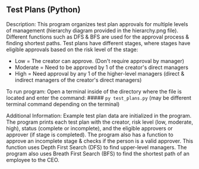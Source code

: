## Test Plans (Python)

Description:
This program organizes test plan approvals for multiple levels of management (hierarchy diagram provided in the hierarchy.png file). Different functions such as DFS & BFS are used for the approval process & finding shortest paths. Test plans have different stages, where stages have eligible approvals based on the risk level of the stage:
* Low = The creator can approve. (Don't require approval by manager)
* Moderate = Need to be approved by 1 of the creator's direct managers
* High = Need approval by any 1 of the higher-level managers (direct & indirect managers of the creator's direct managers)

To run program:
Open a terminal inside of the directory where the file is located and enter the command: ##### `py test_plans.py`
(may be different terminal command depending on the terminal)

Additional Information:
Example test plan data are initialized in the program. 
The program prints each test plan with the creator, risk level (low, moderate, high), status (complete or incomplete), and the eligible approvers or approver (if stage is completed).
The program also has a function to approve an incomplete stage & checks if the person is a valid approver. This function uses Depth First Search (DFS) to find upper-level managers.
The program also uses Breath First Search (BFS) to find the shortest path of an employee to the CEO.
